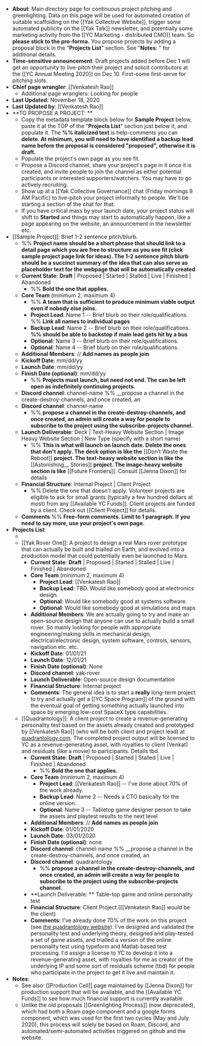 - **About**: Main directory page for continuous project pitching and greenlighting. Data on this page will be used for automated creation of suitable scaffolding on the [[Yak Collective Website]], trigger some automated publicity on the [[Yak Talk]] newsletter, and potentially some marketing activity from the [[YC Marketing - distributed CMO]] team. So **please stick to the pro-forma.** You propose projects by adding a proposal block in the "**Projects List**" section. See "**Notes**: " for additional details.
- **Time-sensitive announcement**: Draft projects added before Dec 1 will get an opportunity to live-pitch their project and solicit contributors at the [[YC Annual Meeting 2020]] on Dec 10. First-come first-serve for pitching slots.
- **Chief page wrangler**: [[Venkatesh Rao]]
    - Additional page wranglers: Looking for people
- **Last Updated:** November 18, 2020
- **Last Updated by**: [[Venkatesh Rao]]
- **TO PROPOSE A PROJECT: **
    - Copy the metadata template block below for **Sample Project** below, paste it at the TOP of the "**Projects List**" section just below it, and populate it.  The __%% italicized text__ is help-comments you can **delete. At minimum, you will need to have identified a backup lead name before the proposal is considered "proposed", otherwise it is draft.**
    - Populate the project's own page as you see fit.
    - Propose a Discord channel, share your project's page in it once it is created, and invite people to join the channel as either potential participants or interested supporters/watchers. You may have to go actively recruiting.
    - Show up at a [[Yak Collective Governance]] chat (Friday mornings 9 AM Pacific) to live-pitch your project informally to people. We'll be starting a section of the chat for that. 
    - If you have critical mass by your launch date, your project status will shift to **Started** and things may start to automatically happen, like a page appearing on the website, an announcement in the newsletter etc.
- [[Sample Project]]: Brief 1-2 sentence pitch/blurb.
    -  %% __Project name should be a short phrase that should link to a detail page which you are free to structure as you see fit (click sample project page link for ideas). The 1-2 sentence pitch blurb should be a succinct summary of the idea that can also serve as placeholder text for the webpage that will be automatically created__
    - **Current State**: **Draft** | Proposed | Started | Stalled | Live | Finished | Abandoned 
        - %% __Bold the one that applies.__
    - **Core Team** (minimum 2, maximum 4) 
        - %% __A team that is sufficient to produce minimum viable output even if nobody else joins.__
        - **Project Lead**: Name 1 -- Brief blurb on their role/qualifications. %% __Link all names to individual pages__
        - **Backup Lead**: Name 2 -- Brief blurb on their role/qualifications.  __%% should be able to backstop if main lead gets hit by a bus__
        - **Optional**: Name 3 -- Brief blurb on their role/qualifications.
        - **Optional**: Name 4 -- Brief blurb on their role/qualifications.
    - **Additional Members**: // __Add names as people join__
    - **Kickoff Date**: mm/dd/yy
    - **Launch Date**: mm/dd/yy
    - **Finish Date (optional)**: mm/dd/yy
        - %% __Projects must launch, but need not end. The can be left open as indefinitely continuing projects.__
    - **Discord channel**: channel-name %% __propose a channel in the create-destroy-channels, and once created, an
    - **Discord channel**: channel-name 
        - %% __propose a channel in the create-destroy-channels, and once created, an admin will create a way for people to subscribe to the project using the subscribe-projects channel.__
    - **Launch Deliverable**: Deck | Text-Heavy Website Section | Image Heavy Website Section | New Type (specify with a short name)
        - %% __This is what will launch on launch date. Delete the ones that don't apply. The deck option is like the__ [[Don’t Waste the Reboot]] __project. The text-heavy website section is like the__ [[Astonishing__ Stories]] __project. The image-heavy website section is like__ [[Future Frontiers]]. Consult [[Jenna Dixon]] for details
    - **Financial Structure**: Internal Project | Client Project
        - %% Delete the one that doesn't apply. Volunteer projects are eligible to ask for small grants (typically a few hundred dollars at most) from any [[Available YC Funds]]. Client projects are funded by a client. Check out [[Client Project]] for details.
    - **Comments** %% __Free-form comments. Limit to 1 paragraph. If you need to say more, use your project's own page.__
- **Projects List**
    - <insert new proposal blocks here>
    - [[Yak Rover One]]: A project to design a real Mars rover prototype that can actually be built and trialled on Earth, and evolved into a production model that could potentially even be launched to Mars.
        - **Current State**: **Draft** | Proposed | Started | Stalled | Live | Finished | Abandoned 
        - **Core Team** (minimum 2, maximum 4) 
            - **Project Lead**: [[Venkatesh Rao]]
            - **Backup Lead**: TBD. Would like somebody good at electronics design.
            - **Optional**: Would like somebody good at systems software.
            - **Optional**: Would like somebody good at simulations and maps
        - **Additional Members**: We are actually going to try and make an open-source design that anyone can use to actually build a small rover. So mainly looking for people with appropriate engineering/making skills in mechanical design, electrical/electronic design, system software, controls, sensors, navigation etc. etc. 
        - **Kickoff Date**: 01/01/21
        - **Launch Date**: 12/01/21
        - **Finish Date (optional)**: None
        - **Discord channel**: yak-rover
        - **Launch Deliverable**: Open-source design documentation
        - **Financial Structure**: Internal project
        - **Comments**:  The general idea is to start a __really__ long-term project to try and actually get a [[YC Space Program]] of the ground with the eventual goal of getting something actually launched into space by emerging low-cost SpaceX type capabilities.
    - [[Quadrantology]]: A client project to create a revenue-generating personality test based on the assets already created and prototyped by [[Venkatesh Rao]] (who will be both client and project lead) at [quadrantology.com](https://quadrantology.com). The completed project output will be licensed to YC as a revenue-generating asset, with royalties to client (Venkat) and residuals (like a movie) to participants. Details tbd.
        - **Current State**: **Draft** | Proposed | Started | Stalled | Live | Finished | Abandoned 
            - %% __Bold the one that applies.__
        - **Core Team** (minimum 2, maximum 4) 
            - **Project Lead**: [[Venkatesh Rao]] -- I've done about 70% of the work already.
            - **Backup Lead**: Name 2 -- Needs a CTO basically for the online version.
            - **Optional**: Name 3 -- Tabletop game designer person to take the assets and playtest results to the next level
        - **Additional Members**: // __Add names as people join__
        - **Kickoff Date**: 01/01/2020 
        - **Launch Date**: 03/01/2020
        - **Finish Date (optional)**: none
        - **Discord channel**: channel-name %% __propose a channel in the create-destroy-channels, and once created, an
        - **Discord channel**: quadrantology
            - %% __propose a channel in the create-destroy-channels, and once created, an admin will create a way for people to subscribe to the project using the subscribe-projects channel.__
        - **Launch Deliverable: ** Table-top game and online personality test
        - **Financial Structure**: Client Project ([[Venkatesh Rao]] would be the client)
        - **Comments:** I've already done 70% of the work on this project (see [the quadrantology website](https://quadrantology.com)). I've designed and validated the personality test and underlying theory, designed and play-tested a set of game assets, and trialled a version of the online personality test using typeform and Matlab based test processing. I'd assign a license to YC to develop it into a revenue-generating asset, with royalties for me as creator of the underlying IP and some sort of residuals scheme (tbd) for people who participate in the project to get it live and maintain it.
- **Notes**: 
    - See also: [[Production Cell]] page maintained by [[Jenna Dixon]] for production support that will be available, and the [[Available YC Funds]] to see how much financial support is currently available.
    - Unlike the old proposals [[Greenlighting Process]] (now deprecated), which had both a Roam page component and a google forms component, which was used for the first two cycles (May and July 2020), this process will solely be based on Roam, Discord, and automated/semi-automated activities triggered on github and the website.
